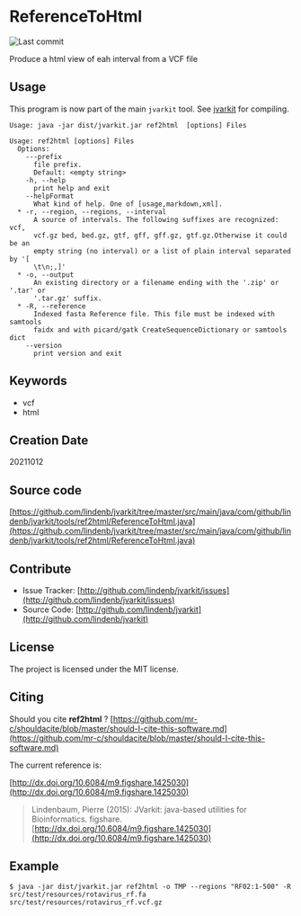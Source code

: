 # ReferenceToHtml

![Last commit](https://img.shields.io/github/last-commit/lindenb/jvarkit.png)

Produce a html view of eah interval from a VCF file


## Usage


This program is now part of the main `jvarkit` tool. See [jvarkit](JvarkitCentral.md) for compiling.


```
Usage: java -jar dist/jvarkit.jar ref2html  [options] Files

Usage: ref2html [options] Files
  Options:
    ---prefix
      file prefix.
      Default: <empty string>
    -h, --help
      print help and exit
    --helpFormat
      What kind of help. One of [usage,markdown,xml].
  * -r, --region, --regions, --interval
      A source of intervals. The following suffixes are recognized: vcf, 
      vcf.gz bed, bed.gz, gtf, gff, gff.gz, gtf.gz.Otherwise it could be an 
      empty string (no interval) or a list of plain interval separated by '[ 
      \t\n;,]' 
  * -o, --output
      An existing directory or a filename ending with the '.zip' or '.tar' or 
      '.tar.gz' suffix.
  * -R, --reference
      Indexed fasta Reference file. This file must be indexed with samtools 
      faidx and with picard/gatk CreateSequenceDictionary or samtools dict
    --version
      print version and exit

```


## Keywords

 * vcf
 * html



## Creation Date

20211012

## Source code 

[https://github.com/lindenb/jvarkit/tree/master/src/main/java/com/github/lindenb/jvarkit/tools/ref2html/ReferenceToHtml.java](https://github.com/lindenb/jvarkit/tree/master/src/main/java/com/github/lindenb/jvarkit/tools/ref2html/ReferenceToHtml.java)


## Contribute

- Issue Tracker: [http://github.com/lindenb/jvarkit/issues](http://github.com/lindenb/jvarkit/issues)
- Source Code: [http://github.com/lindenb/jvarkit](http://github.com/lindenb/jvarkit)

## License

The project is licensed under the MIT license.

## Citing

Should you cite **ref2html** ? [https://github.com/mr-c/shouldacite/blob/master/should-I-cite-this-software.md](https://github.com/mr-c/shouldacite/blob/master/should-I-cite-this-software.md)

The current reference is:

[http://dx.doi.org/10.6084/m9.figshare.1425030](http://dx.doi.org/10.6084/m9.figshare.1425030)

> Lindenbaum, Pierre (2015): JVarkit: java-based utilities for Bioinformatics. figshare.
> [http://dx.doi.org/10.6084/m9.figshare.1425030](http://dx.doi.org/10.6084/m9.figshare.1425030)


## Example

```
$ java -jar dist/jvarkit.jar ref2html -o TMP --regions "RF02:1-500" -R src/test/resources/rotavirus_rf.fa src/test/resources/rotavirus_rf.vcf.gz
```


